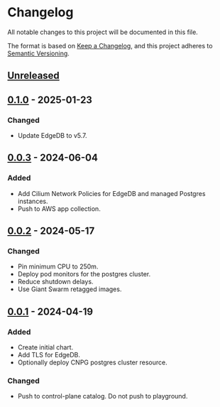 # Changelog

All notable changes to this project will be documented in this file.

The format is based on [Keep a Changelog](https://keepachangelog.com/en/1.0.0/),
and this project adheres to [Semantic Versioning](https://semver.org/spec/v2.0.0.html).

## [Unreleased]

## [0.1.0] - 2025-01-23

### Changed

- Update EdgeDB to v5.7.

## [0.0.3] - 2024-06-04

### Added

- Add Cilium Network Policies for EdgeDB and managed Postgres instances.
- Push to AWS app collection.

## [0.0.2] - 2024-05-17

### Changed

- Pin minimum CPU to 250m.
- Deploy pod monitors for the postgres cluster.
- Reduce shutdown delays.
- Use Giant Swarm retagged images.

## [0.0.1] - 2024-04-19

### Added

- Create initial chart.
- Add TLS for EdgeDB.
- Optionally deploy CNPG postgres cluster resource.

### Changed

- Push to control-plane catalog. Do not push to playground.

[Unreleased]: https://github.com/giantswarm/edgedb-app/compare/v0.1.0...HEAD
[0.1.0]: https://github.com/giantswarm/edgedb-app/compare/v0.0.3...v0.1.0
[0.0.3]: https://github.com/giantswarm/edgedb-app/compare/v0.0.2...v0.0.3
[0.0.2]: https://github.com/giantswarm/edgedb-app/compare/v0.0.1...v0.0.2
[0.0.1]: https://github.com/giantswarm/edgedb-app/releases/tag/v0.0.1
